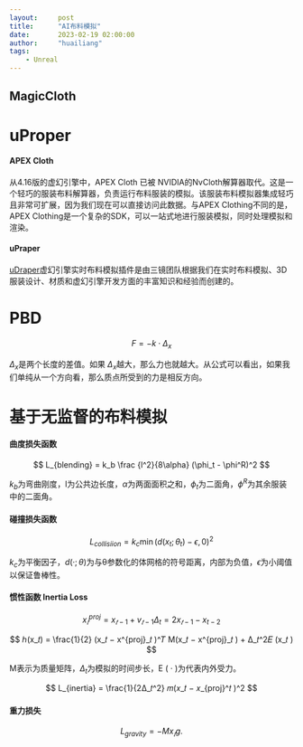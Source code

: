 ```yaml
---
layout:     post
title:      "AI布料模拟"
date:       2023-02-19 02:00:00
author:     "huailiang"
tags:
    - Unreal
---
```






## MagicCloth




# uProper


#### APEX Cloth

从4.16版的虚幻引擎中，APEX Cloth 已被 NVIDIA的NvCloth解算器取代。这是一个轻巧的服装布料解算器，负责运行布料服装的模拟。该服装布料模拟器集成轻巧且非常可扩展，因为我们现在可以直接访问此数据。与APEX Clothing不同的是，APEX Clothing是一个复杂的SDK，可以一站式地进行服装模拟，同时处理模拟和渲染。


#### uPraper

[uDraper][i1]虚幻引擎实时布料模拟插件是由三镜团队根据我们在实时布料模拟、3D服装设计、材质和虚幻引擎开发方面的丰富知识和经验而创建的。


# PBD

$$
F=−k⋅Δ_x
$$


$Δ_x$是两个长度的差值。如果 $\Delta_x$越大，那么力也就越大。从公式可以看出，如果我们单纯从一个方向看，那么质点所受到的力是相反方向。

# 基于无监督的布料模拟


#### 曲度损失函数

$$
L_{blending} = k_b  \frac {l^2}{8\alpha}  (\phi_t - \phi^R)^2
$$

$k_b$为弯曲刚度，l为公共边长度，$\alpha$为两面面积之和，$\phi_t$为二面角，$\phi^R$为其余服装中的二面角。


#### 碰撞损失函数


$$
L_{collisiion} = k_c \min (d(x_t; \theta_t) - \epsilon, 0)^2
$$


$k_c$为平衡因子，$d( · ; θ)$为与θ参数化的体网格的符号距离，内部为负值，$\epsilon$为小阈值以保证鲁棒性。

#### 惯性函数  Inertia Loss


$$
x^{proj}_𝑡 = x_{𝑡−1} + v_{𝑡−1} \Delta_t = 2x_{𝑡−1} − x_{t−2}
$$

$$
ℎ(x_𝑡) = \frac{1}{2} (x_𝑡 − x^{proj}_𝑡 )^𝑇 M(x_𝑡 − x^{proj}_𝑡 ) + Δ_𝑡^2𝐸 (x_𝑡 )
$$

M表示为质量矩阵，$Δ_t$为模拟的时间步长，E ( · )为代表内外受力。

$$
L_{inertia} = \frac{1}{2Δ_𝑡^2} 𝑚(𝑥_𝑡 − 𝑥_{proj}^𝑡 )^2
$$


#### 重力损失

$$
L_{gravity} = −Mx_𝑡 g.
$$


[i1]: https://udraper.com/zh/blogs/tutorials/preparing-collider-mesh